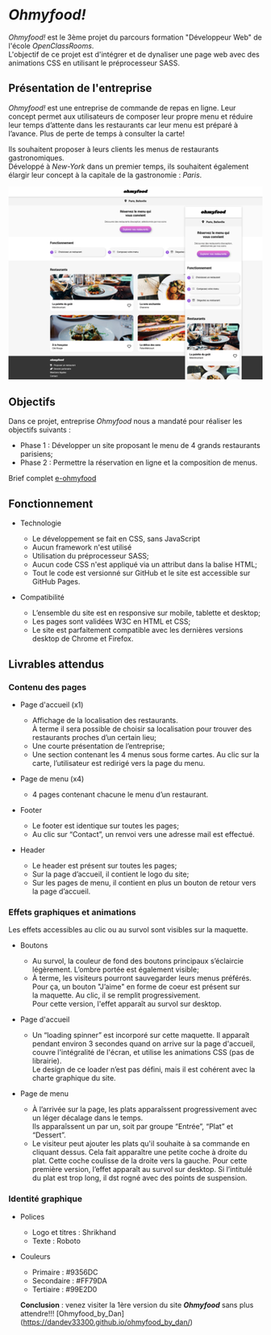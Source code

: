 # *Ohmyfood!*

*Ohmyfood!* est le 3ème projet du parcours formation "Développeur Web" de l'école *OpenClassRooms*.  
L'objectif de ce projet est d'intégrer et de dynaliser une page web avec des animations CSS en utilisant le préprocesseur SASS.

## Présentation de l'entreprise

*Ohmyfood!* est une entreprise de commande de repas en ligne. Leur concept permet aux utilisateurs de composer leur propre menu et réduire leur temps d’attente dans les restaurants car leur menu est préparé à l’avance. Plus de perte de temps à consulter la carte!

Ils souhaitent proposer à leurs clients les menus de restaurants gastronomiques.  
Développé à *New-York* dans un premier temps, ils souhaitent également élargir leur concept à la capitale de la gastronomie : *Paris*.

![image e-ohmyfood](/images/screenshot.png)

## Objectifs

Dans ce projet, entreprise *Ohmyfood* nous a mandaté pour réaliser les objectifs suivants :  

* Phase 1 : Développer un site proposant le menu de 4 grands restaurants parisiens;  
* Phase 2 : Permettre la réservation en ligne et la composition de menus.

Brief complet [e-ohmyfood](/images/Brief%20projet%20Ohmyfood!.pdf)

## Fonctionnement

* Technologie 
 
  * Le développement se fait en CSS, sans JavaScript
  * Aucun framework n'est utilisé 
  * Utilisation du préprocesseur SASS;
  * Aucun code CSS n'est appliqué via un attribut dans la balise HTML;
  * Tout le code est versionné sur GitHub et le site est accessible sur GitHub Pages.

* Compatibilité

  * L’ensemble du site est en responsive sur mobile, tablette et desktop;
  * Les pages sont validées W3C en HTML et CSS;
  * Le site est parfaitement compatible avec les dernières versions desktop de Chrome et Firefox.

## Livrables attendus

### Contenu des pages

* Page d'accueil (x1)

  * Affichage de la localisation des restaurants.   
    À terme il sera possible de choisir sa localisation pour trouver des restaurants proches d’un certain lieu;
  * Une courte présentation de l’entreprise;
  * Une section contenant les 4 menus sous forme cartes. Au clic sur la carte, l’utilisateur est redirigé vers la page du menu.

* Page de menu (x4)

  * 4 pages contenant chacune le menu d’un restaurant.

* Footer

  * Le footer est identique sur toutes les pages;
  * Au clic sur “Contact”, un renvoi vers une adresse mail est effectué.

* Header

  * Le header est présent sur toutes les pages;
  * Sur la page d’accueil, il contient le logo du site;
  * Sur les pages de menu, il contient en plus un bouton de retour vers la page d’accueil.
  
### Effets graphiques et animations

Les effets accessibles au clic ou au survol sont visibles sur la maquette.

* Boutons

  * Au survol, la couleur de fond des boutons principaux s’éclaircie légèrement.
    L’ombre portée est également visible;
  * À terme, les visiteurs pourront sauvegarder leurs menus préférés. Pour ça, un bouton "J’aime" en forme de coeur est présent sur  
    la maquette. Au clic, il se remplit progressivement.  
    Pour cette version, l'effet apparaît au survol sur desktop.

* Page d'accueil 

  * Un “loading spinner” est incorporé sur cette maquette.
    Il apparaît pendant environ 3 secondes quand on arrive sur la page d'accueil, couvre l'intégralité de l'écran, et utilise les animations CSS (pas de librairie).  
    Le design de ce loader n’est pas défini, mais il est cohérent avec la charte graphique du site.

* Page de menu

  * À l’arrivée sur la page, les plats apparaîssent progressivement avec un léger décalage dans le temps.  
    Ils apparaîssent un par un, soit par groupe “Entrée”, “Plat” et “Dessert”.
  * Le visiteur peut ajouter les plats qu'il souhaite à sa commande en cliquant dessus. Cela fait apparaître une petite coche à droite du plat. 
    Cette coche coulisse de la droite vers la gauche. Pour cette première version, l’effet apparaît au survol sur desktop. Si l’intitulé du plat est trop long, il dst rogné avec des points de suspension.

### Identité graphique

* Polices

  * Logo et titres : Shrikhand
  * Texte : Roboto

* Couleurs 

  * Primaire : #9356DC
  * Secondaire : #FF79DA
  * Tertiaire : #99E2D0

  __Conclusion__ : venez visiter la 1ère version du site __*Ohmyfood*__ sans plus attendre!!! [Ohmyfood_by_Dan] (https://dandev33300.github.io/ohmyfood_by_dan/)
